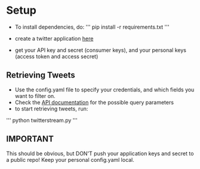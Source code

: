# Setup
- To install dependencies, do:
'''
pip install -r requirements.txt
'''

- create a twitter application [here](https://dev.twitter.com/)
- get your API key and secret (consumer keys), and your personal keys (access token and access secret)

## Retrieving Tweets
- Use the config.yaml file to specify your credentials, and which fields you want to filter on.
- Check the [API documentation](https://dev.twitter.com/docs/streaming-apis/parameters) for the possible query parameters
- to start retrieving tweets, run:

'''
python twitterstream.py <path-to-config-file> 
'''
## IMPORTANT
This should be obvious, but DON'T push your application keys and secret to a public repo! Keep your personal config.yaml local.

